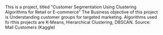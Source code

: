 This is a project, titled "Customer Segmentation Using Clustering Algorithms for Retail or E-commerce" 
The Business objective of this project is Understanding customer groups for targeted marketing.
Algorithms used fo rthis projects are K-Means, Hierarchical Clustering, DBSCAN.
Source: Mall Customers (Kaggle)
